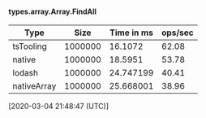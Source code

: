 #### types.array.Array.FindAll

| Type | Size       | Time in ms | ops/sec |
|------|------------|------------|---------|
| tsTooling | 1000000 | 16.1072 | 62.08 |
| native | 1000000 | 18.5951 | 53.78 |
| lodash | 1000000 | 24.747199 | 40.41 |
| nativeArray | 1000000 | 25.668001 | 38.96 |

[2020-03-04 21:48:47 (UTC)]
